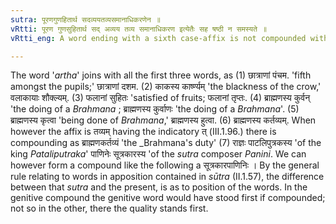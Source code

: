 ```yaml
---
sutra: पूरणगुणहितार्थ सदव्ययतव्यसमानाधिकरणेन ॥
vRtti: पूरण गुणसुहितार्थ सद् अव्यय तव्य समानाधिकरण इत्येतैः सह षष्ठी न समस्यते ॥
vRtti_eng: A word ending with a sixth case-affix is not compounded with a word having the sense of an ordinal, an attribute, or satisfaction, or with a participle ending in the affix called '_sat_' (III. 2. 127) or an indeclinable, or ending with the atfix _tarya_, or with a word denoting the same object (i. e., when they are in apposition).

---
```

The word '_artha_' joins with all the first three words, as (1) छात्राणां पंचम. 'fifth amongst the pupils;' छात्राणां दशम. (2) काकस्य कार्ष्ण्यम् 'the blackness of the crow,' वलाकायाः शौक्ल्यम्. (3) फलानां सुहितः 'satisfied of fruits; फलानां तृप्तः. (4) ब्राह्मणस्य कुर्वन्  'the doing of a _Brahmana_ ; ब्राह्मणस्य कुर्वाणः 'the doing of a _Brahmana_'. (5) ब्राह्मणस्य कृत्वा 'being done of _Brahmana_,' ब्राह्मणस्य हुत्वा. (6) ब्राह्मणस्य कर्तव्यम्. When however the affix is तव्यम् having the indicatory त् (III.1.96.) there is compounding as ब्राह्मणकर्तव्यं  'the _Brahmana's duty' (7) राज्ञः पाटलिपुत्रकस्य 'of the king _Pataliputraka_' पाणिनेः सूत्रकारस्य 'of the _sutra_ composer _Panini_. We can however form a compound like the following a सूत्रकारपाणिनिः । By the general rule relating to words in apposition contained in _sūtra_ (II.1.57), the difference between that _sutra_ and the present, is as to position of the words. In the genitive compound the genitive word would have stood first if compounded; not so in the other, there the quality stands first. 